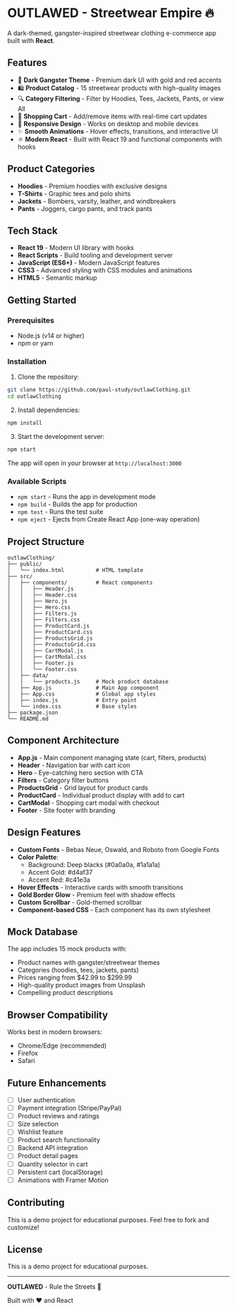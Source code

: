 # OUTLAWED - Streetwear Empire 🔥

A dark-themed, gangster-inspired streetwear clothing e-commerce app built with **React**.

## Features

- 🎨 **Dark Gangster Theme** - Premium dark UI with gold and red accents
- 🛍️ **Product Catalog** - 15 streetwear products with high-quality images
- 🔍 **Category Filtering** - Filter by Hoodies, Tees, Jackets, Pants, or view All
- 🛒 **Shopping Cart** - Add/remove items with real-time cart updates
- 📱 **Responsive Design** - Works on desktop and mobile devices
- ✨ **Smooth Animations** - Hover effects, transitions, and interactive UI
- ⚛️ **Modern React** - Built with React 19 and functional components with hooks

## Product Categories

- **Hoodies** - Premium hoodies with exclusive designs
- **T-Shirts** - Graphic tees and polo shirts
- **Jackets** - Bombers, varsity, leather, and windbreakers
- **Pants** - Joggers, cargo pants, and track pants

## Tech Stack

- **React 19** - Modern UI library with hooks
- **React Scripts** - Build tooling and development server
- **JavaScript (ES6+)** - Modern JavaScript features
- **CSS3** - Advanced styling with CSS modules and animations
- **HTML5** - Semantic markup

## Getting Started

### Prerequisites

- Node.js (v14 or higher)
- npm or yarn

### Installation

1. Clone the repository:
```bash
git clone https://github.com/paul-study/outlawClothing.git
cd outlawClothing
```

2. Install dependencies:
```bash
npm install
```

3. Start the development server:
```bash
npm start
```

The app will open in your browser at `http://localhost:3000`

### Available Scripts

- `npm start` - Runs the app in development mode
- `npm build` - Builds the app for production
- `npm test` - Runs the test suite
- `npm eject` - Ejects from Create React App (one-way operation)

## Project Structure

```
outlawClothing/
├── public/
│   └── index.html          # HTML template
├── src/
│   ├── components/         # React components
│   │   ├── Header.js
│   │   ├── Header.css
│   │   ├── Hero.js
│   │   ├── Hero.css
│   │   ├── Filters.js
│   │   ├── Filters.css
│   │   ├── ProductCard.js
│   │   ├── ProductCard.css
│   │   ├── ProductsGrid.js
│   │   ├── ProductsGrid.css
│   │   ├── CartModal.js
│   │   ├── CartModal.css
│   │   ├── Footer.js
│   │   └── Footer.css
│   ├── data/
│   │   └── products.js     # Mock product database
│   ├── App.js              # Main App component
│   ├── App.css             # Global app styles
│   ├── index.js            # Entry point
│   └── index.css           # Base styles
├── package.json
└── README.md
```

## Component Architecture

- **App.js** - Main component managing state (cart, filters, products)
- **Header** - Navigation bar with cart icon
- **Hero** - Eye-catching hero section with CTA
- **Filters** - Category filter buttons
- **ProductsGrid** - Grid layout for product cards
- **ProductCard** - Individual product display with add to cart
- **CartModal** - Shopping cart modal with checkout
- **Footer** - Site footer with branding

## Design Features

- **Custom Fonts** - Bebas Neue, Oswald, and Roboto from Google Fonts
- **Color Palette**:
  - Background: Deep blacks (#0a0a0a, #1a1a1a)
  - Accent Gold: #d4af37
  - Accent Red: #c41e3a
- **Hover Effects** - Interactive cards with smooth transitions
- **Gold Border Glow** - Premium feel with shadow effects
- **Custom Scrollbar** - Gold-themed scrollbar
- **Component-based CSS** - Each component has its own stylesheet

## Mock Database

The app includes 15 mock products with:
- Product names with gangster/streetwear themes
- Categories (hoodies, tees, jackets, pants)
- Prices ranging from $42.99 to $299.99
- High-quality product images from Unsplash
- Compelling product descriptions

## Browser Compatibility

Works best in modern browsers:
- Chrome/Edge (recommended)
- Firefox
- Safari

## Future Enhancements

- [ ] User authentication
- [ ] Payment integration (Stripe/PayPal)
- [ ] Product reviews and ratings
- [ ] Size selection
- [ ] Wishlist feature
- [ ] Product search functionality
- [ ] Backend API integration
- [ ] Product detail pages
- [ ] Quantity selector in cart
- [ ] Persistent cart (localStorage)
- [ ] Animations with Framer Motion

## Contributing

This is a demo project for educational purposes. Feel free to fork and customize!

## License

This is a demo project for educational purposes.

---

**OUTLAWED** - Rule the Streets 👑

Built with ❤️ and React